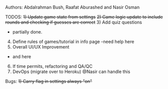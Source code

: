 Authors: Abdalrahman Bush, Raafat Aburashed and Nasir Osman


TODOS: 
~~1) Update game state from settings~~
~~2) Game logic update to include rounds and checking if guesses are correct~~
3) Add quiz questions
  - partially done.
4) Define rules of games/tutorial in info page
  -need help here 
5) Overall UI/UX Improvement
-  and here
6) If time permits, refactoring and QA/QC
7) DevOps (migrate over to Heroku)
  @Nasir can handle this

Bugs:
~~1) Carry flag in settings always "on"~~
